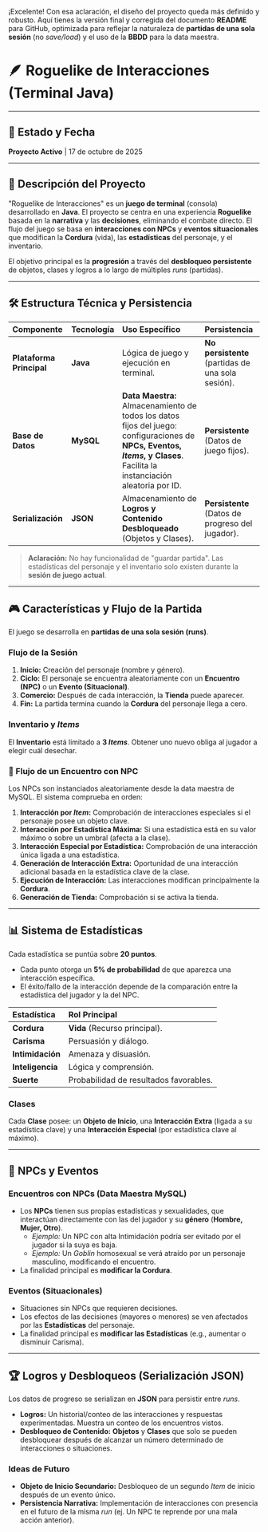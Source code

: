
¡Excelente! Con esa aclaración, el diseño del proyecto queda más definido y robusto. Aquí tienes la versión final y corregida del documento **README** para GitHub, optimizada para reflejar la naturaleza de **partidas de una sola sesión** (no *save/load*) y el uso de la **BBDD** para la data maestra.

# 🪶 Roguelike de Interacciones (Terminal Java)

---

## 📅 Estado y Fecha

**Proyecto Activo** | 17 de octubre de 2025

---

## 📝 Descripción del Proyecto

"Roguelike de Interacciones" es un **juego de terminal** (consola) desarrollado en **Java**. El proyecto se centra en una experiencia **Roguelike** basada en la **narrativa** y las **decisiones**, eliminando el combate directo. El flujo del juego se basa en **interacciones con NPCs** y **eventos situacionales** que modifican la **Cordura** (vida), las **estadísticas** del personaje, y el inventario.

El objetivo principal es la **progresión** a través del **desbloqueo persistente** de objetos, clases y logros a lo largo de múltiples *runs* (partidas).

---

## 🛠️ Estructura Técnica y Persistencia

| Componente | Tecnología | Uso Específico | Persistencia |
| :--- | :--- | :--- | :--- |
| **Plataforma Principal** | **Java** | Lógica de juego y ejecución en terminal. | **No persistente** (partidas de una sola sesión). |
| **Base de Datos** | **MySQL** | **Data Maestra:** Almacenamiento de todos los datos fijos del juego: configuraciones de **NPCs, Eventos, *Items*, y Clases**. Facilita la instanciación aleatoria por ID. | **Persistente** (Datos de juego fijos). |
| **Serialización** | **JSON** | Almacenamiento de **Logros y Contenido Desbloqueado** (Objetos y Clases). | **Persistente** (Datos de progreso del jugador). |

> **Aclaración:** No hay funcionalidad de "guardar partida". Las estadísticas del personaje y el inventario solo existen durante la **sesión de juego actual**.

---

## 🎮 Características y Flujo de la Partida

El juego se desarrolla en **partidas de una sola sesión (runs)**.

### Flujo de la Sesión

1.  **Inicio:** Creación del personaje (nombre y género).
2.  **Ciclo:** El personaje se encuentra aleatoriamente con un **Encuentro (NPC)** o un **Evento (Situacional)**.
3.  **Comercio:** Después de cada interacción, la **Tienda** puede aparecer.
4.  **Fin:** La partida termina cuando la **Cordura** del personaje llega a cero.

### Inventario y *Items*

El **Inventario** está limitado a **3 *Items***. Obtener uno nuevo obliga al jugador a elegir cuál desechar.

### 🔄 Flujo de un Encuentro con NPC

Los NPCs son instanciados aleatoriamente desde la data maestra de MySQL. El sistema comprueba en orden:

1.  **Interacción por *Item*:** Comprobación de interacciones especiales si el personaje posee un objeto clave.
2.  **Interacción por Estadística Máxima:** Si una estadística está en su valor máximo o sobre un umbral (afecta a la clase).
3.  **Interacción Especial por Estadística:** Comprobación de una interacción única ligada a una estadística.
4.  **Generación de Interacción Extra:** Oportunidad de una interacción adicional basada en la estadística clave de la clase.
5.  **Ejecución de Interacción:** Las interacciones modifican principalmente la **Cordura**.
6.  **Generación de Tienda:** Comprobación si se activa la tienda.

---

## 📊 Sistema de Estadísticas

Cada estadística se puntúa sobre **20 puntos**.

* Cada punto otorga un **5% de probabilidad** de que aparezca una interacción específica.
* El éxito/fallo de la interacción depende de la comparación entre la estadística del jugador y la del NPC.

| Estadística | Rol Principal |
| :--- | :--- |
| **Cordura** | **Vida** (Recurso principal). |
| **Carisma** | Persuasión y diálogo. |
| **Intimidación** | Amenaza y disuasión. |
| **Inteligencia** | Lógica y comprensión. |
| **Suerte** | Probabilidad de resultados favorables. |

### Clases

Cada **Clase** posee: un **Objeto de Inicio**, una **Interacción Extra** (ligada a su estadística clave) y una **Interacción Especial** (por estadística clave al máximo).

---

## 👥 NPCs y Eventos

### Encuentros con NPCs (Data Maestra MySQL)

* Los **NPCs** tienen sus propias estadísticas y sexualidades, que interactúan directamente con las del jugador y su **género** (**Hombre, Mujer, Otro**).
    * *Ejemplo:* Un NPC con alta Intimidación podría ser evitado por el jugador si la suya es baja.
    * *Ejemplo:* Un *Goblin* homosexual se verá atraído por un personaje masculino, modificando el encuentro.
* La finalidad principal es **modificar la Cordura**.

### Eventos (Situacionales)

* Situaciones sin NPCs que requieren decisiones.
* Los efectos de las decisiones (mayores o menores) se ven afectados por las **Estadísticas** del personaje.
* La finalidad principal es **modificar las Estadísticas** (e.g., aumentar o disminuir Carisma).

---

## 🏆 Logros y Desbloqueos (Serialización JSON)

Los datos de progreso se serializan en **JSON** para persistir entre *runs*.

* **Logros:** Un historial/conteo de las interacciones y respuestas experimentadas. Muestra un conteo de los encuentros vistos.
* **Desbloqueo de Contenido:** **Objetos** y **Clases** que solo se pueden desbloquear después de alcanzar un número determinado de interacciones o situaciones.

### Ideas de Futuro

* **Objeto de Inicio Secundario:** Desbloqueo de un segundo *Item* de inicio después de un evento único.
* **Persistencia Narrativa:** Implementación de interacciones con presencia en el futuro de la misma *run* (ej. Un NPC te reprende por una mala acción anterior).